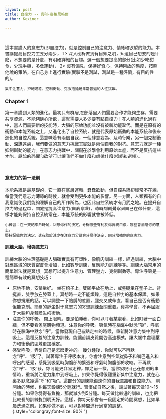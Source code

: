 ```yaml
---
layout: post
title: 自控力 -- 凱利-麥格尼格爾
author: Kexiner

---
```



<br>


這本書講人的意志力(即自控力)，就是控制自己的注意力、情緒和欲望的能力。本書講提高自控力主要分兩步，
1> 深入剖析做到有自知之明，知道自己想要的是什麼，不想要的是什麼，有明確詳細的目標。選一個想要提高的部分(比如少吃甜食，少玩手機，多做運動)，
2> 沒有偏見，保持好奇心，保持開放的態度，按照他說的策略，在自己身上進行實驗(實驗不是測試，測試是一種評價，有目的性的)。
```
集中注意力、拒絕誘惑、控制衝動、克服拖延是非常普遍的人性挑戰。

```


### Chapter 1

第一章講到人類的進化。最初只有群居,在部落里人們需要合作才能夠生存，需要共享資源，不能夠隨心所欲，這就需要人多少要有點自控力！在人類的進化過程中，當人們需要新的技能時，大腦的原始功能並沒有被新功能取代。而是在原有的衝動和本能系統之上，又進化出了自控系統，就是代表原始衝動的本能系統和後來進化的自控系統。這意味着有兩個自我，一個肆意妄為、及時行樂，另一個克制衝動、深謀遠慮，我們要做的意志力挑戰其實就是兩個自我的對抗。意志力就是一種抑制衝動的能力。在意志力挑戰中，關鍵在於學會利用原始本能，而不是反抗這些本能。原始的恐懼和欲望可以讓我們不做什麼和想做什麼(拒絕和選擇)。

<br>

#### 意志力的第一法則
本能系統是最基礎的，它一直在底層運轉，蠢蠢欲動，但自控系統卻經常不在線，每當我們意志力薄弱的時候，就會受到更多本能的影響。另一方面，人類獨有的自我意識使我們能夠理解自己的所作所為，也因此自控系統才有用武之地。在提升自控力的過程中，關鍵是提高注意力(自我意識)，時時刻刻覺察到自己在做什麼，這樣才能夠保持自控系統常在，本能系統的影響就會被降低。

```
小練習：在一天結束的時候，回想你作的決定，分析哪些有利於你實現目標，哪些會消磨你的意志。
堅持記錄你的決定，還有助於減少在注意力分散的時候作決定，同時增強你的意志力。
```
#### 訓練大腦，增強意志力
訓練大腦的生理基礎是人腦確實具有可塑性，像肌肉訓練一樣，經過訓練，大腦中對應區域的灰質密度會增加，比如數學訓練，反應能力訓練等等。訓練大腦常用的簡單辦法就是冥想，冥想可以提升注意力、管理壓力、克制衝動等。專注呼吸是一種簡單有效的冥想技巧：

- 原地不動，安靜坐好。
坐在椅子上，雙腳平放在地上，或盤腿坐在墊子上。背挺直，雙手放在膝蓋上。冥想時一定不能煩躁，這是自控力的基本保證。如果你想撓癢的話，可以調整一下胳膊的位置，腿交叉或伸直，看自己是否有衝動但能克制。簡單的靜坐對于意志力的冥想訓練至關重要。你將學會，不再屈服于大腦和身體産生的衝動。
- 注意你的呼吸。
閉上眼睛。要是怕睡著，你可以盯著某處看，比如盯著一面白牆，但不要看家庭購物頻道。注意你的呼吸。吸氣時在腦海中默念“吸”，呼氣時在腦海中默念“呼”。當你發現自己有點走神的時候，重新將注意力集中到呼吸上。這種反複的注意力訓練，能讓前額皮質開啓高速模式，讓大腦中處理壓力和衝動的區域更加穩定。
- 感受呼吸，弄清自己是怎麽走神的。
幾分鍾後，你就可以不再默念“呼”、“吸”了。試著專注于呼吸本身。你會注意到空氣從鼻子和嘴巴進入和呼出的感覺，感覺到吸氣時胸腹部的擴張和呼氣時胸腹部的收縮。不再默念“呼”、“吸”後，你可能更容易走神。像之前一樣，當你發現自己在想別的事情時，重新將注意力集中到呼吸上。如果你覺得很難重新集中注意力，就在心裏多默念幾遍“呼”和“吸”。這部分的訓練能鍛煉你的自我意識和自控能力。
剛開始的時候，你每天鍛煉5分鍾就行。習慣成自然之後，請試著每天做10～15分鍾。如果你覺得有負擔，那就減少到5分鍾。每天做比較短的訓練，也比把比較長的訓練拖到明天好。這樣，你每天都會有一段固定的時間冥想，比如早晨洗澡之前。如果你做不到，可以對時間進行適當的調整。
{:style="color:gray;font-size: 90%;"}















